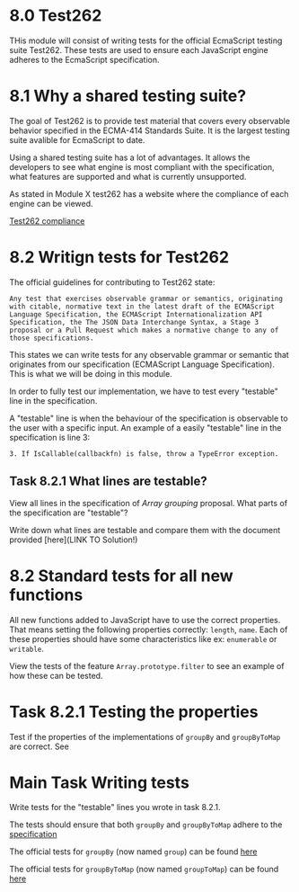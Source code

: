 # **8.0** Test262

THis module will consist of writing tests for the official EcmaScript testing suite Test262. These tests are used to ensure each JavaScript engine adheres to the EcmaScript specification. 


# **8.1** Why a shared testing suite?

The goal of Test262 is to provide test material that covers every observable behavior specified in the ECMA-414 Standards Suite. It is the largest testing suite avalible for EcmaScript to date.

Using a shared testing suite has a lot of advantages. It allows the developers to see what engine is most compliant with the specification, what features are supported and what is currently unsupported. 

As stated in Module X test262 has a website where the compliance of each engine can be viewed. 

[Test262 compliance](https://test262.report/)


# **8.2** Writign tests for Test262

The official guidelines for contributing to Test262 state:

`Any test that exercises observable grammar or semantics, originating with citable, normative text in the latest draft of the ECMAScript Language Specification, the ECMAScript Internationalization API Specification, the The JSON Data Interchange Syntax, a Stage 3 proposal or a Pull Request which makes a normative change to any of those specifications.`

This states we can write tests for any observable grammar or semantic that originates from our specification (ECMAScript Language Specification). This is what we will be doing in this module. 

In order to fully test our implementation, we have to test every "testable" line in the specification. 

A "testable" line is when the behaviour of the specification is observable to the user with a specific input. An example of a easily "testable" line in the specification is line 3:
```
3. If IsCallable(callbackfn) is false, throw a TypeError exception.
```

## **Task 8.2.1** What lines are testable?

View all lines in the specification of _Array grouping_ proposal. What parts of the specification are "testable"? 

Write down what lines are testable and compare them with the document provided [here](LINK TO Solution!)

# **8.2** Standard tests for all new functions

All new functions added to JavaScript have to use the correct properties. That means setting the following properties correctly: `length`, `name`. Each of these properties should have some characteristics like ex: `enumerable` or `writable`.

View the tests of the feature `Array.prototype.filter` to see an example of how these can be tested. 

# **Task 8.2.1** Testing the properties

Test if the properties of the implementations of `groupBy` and `groupByToMap` are correct. See 

# **Main Task** Writing tests

Write tests for the "testable" lines you wrote in task 8.2.1.

The tests should ensure that both `groupBy` and `groupByToMap` adhere to the [specification](../../Specification/Specification_Array_Grouping.md)

The official tests for `groupBy` (now named `group`) can be found [here](https://github.com/tc39/test262/pull/3354)

The official tests for `groupByToMap` (now named `groupToMap`) can be found [here](https://github.com/tc39/test262/pull/3353)


